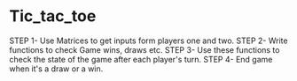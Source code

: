 # Tic_tac_toe

STEP 1- Use Matrices to get inputs form players one and two.
STEP 2- Write functions to check Game wins, draws etc.
STEP 3- Use these functions to check the state of the game after each player's turn.
STEP 4- End game when it's a draw or a win.
